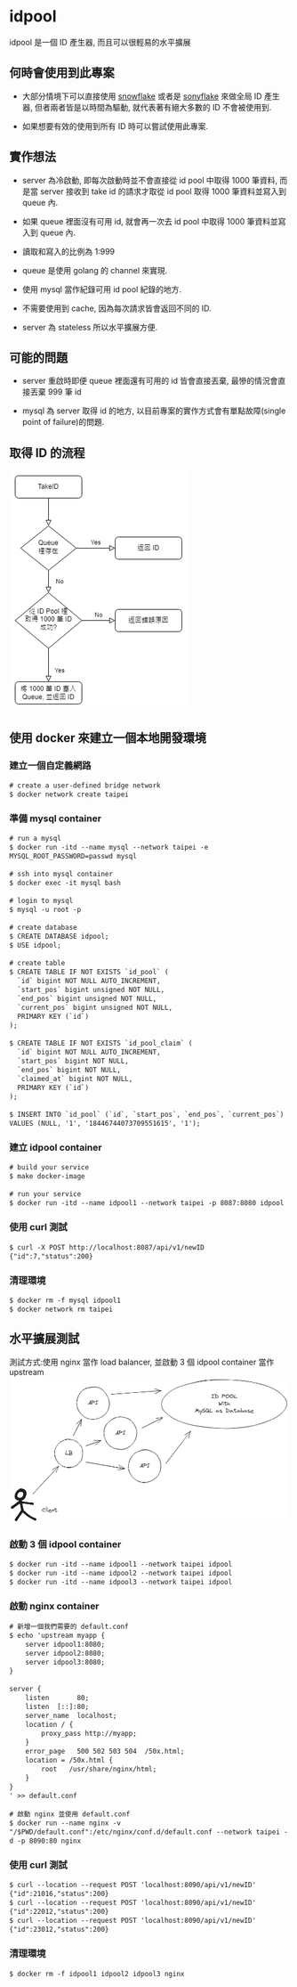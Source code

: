 # idpool
idpool 是一個 ID 產生器, 而且可以很輕易的水平擴展

## 何時會使用到此專案
- 大部分情境下可以直接使用 [snowflake](https://github.com/bwmarrin/snowflake) 或者是 [sonyflake](https://github.com/sony/sonyflake) 來做全局 ID 產生器, 但者兩者皆是以時間為驅動, 就代表著有絕大多數的 ID 不會被使用到.

- 如果想要有效的使用到所有 ID 時可以嘗試使用此專案.

## 實作想法

- server 為冷啟動, 即每次啟動時並不會直接從 id pool 中取得 1000 筆資料, 而是當 server 接收到 take id 的請求才取從 id pool 取得 1000 筆資料並寫入到 queue 內.

- 如果 queue 裡面沒有可用 id, 就會再一次去 id pool 中取得 1000 筆資料並寫入到 queue 內.

- 讀取和寫入的比例為 1:999

- queue 是使用 golang 的 channel 來實現.

- 使用 mysql 當作紀錄可用 id pool 紀錄的地方.

- 不需要使用到 cache, 因為每次請求皆會返回不同的 ID.

- server 為 stateless 所以水平擴展方便.

## 可能的問題

- server 重啟時即便 queue 裡面還有可用的 id 皆會直接丟棄, 最慘的情況會直接丟棄 999 筆 id

- mysql 為 server 取得 id 的地方, 以目前專案的實作方式會有單點故障(single point of failure)的問題.

## 取得 ID 的流程
![takeid_flow.drawio.png](https://github.com/Krados/idpool/blob/master/takeid_flow.drawio.png)

## 使用 docker 來建立一個本地開發環境

### 建立一個自定義網路

```
# create a user-defined bridge network
$ docker network create taipei
```

### 準備 mysql container

```
# run a mysql
$ docker run -itd --name mysql --network taipei -e MYSQL_ROOT_PASSWORD=passwd mysql

# ssh into mysql container
$ docker exec -it mysql bash

# login to mysql
$ mysql -u root -p

# create database
$ CREATE DATABASE idpool;
$ USE idpool;

# create table
$ CREATE TABLE IF NOT EXISTS `id_pool` (
  `id` bigint NOT NULL AUTO_INCREMENT,
  `start_pos` bigint unsigned NOT NULL,
  `end_pos` bigint unsigned NOT NULL,
  `current_pos` bigint unsigned NOT NULL,
  PRIMARY KEY (`id`)
);

$ CREATE TABLE IF NOT EXISTS `id_pool_claim` (
  `id` bigint NOT NULL AUTO_INCREMENT,
  `start_pos` bigint NOT NULL,
  `end_pos` bigint NOT NULL,
  `claimed_at` bigint NOT NULL,
  PRIMARY KEY (`id`)
);

$ INSERT INTO `id_pool` (`id`, `start_pos`, `end_pos`, `current_pos`) VALUES (NULL, '1', '18446744073709551615', '1');
```

### 建立 idpool container

```
# build your service
$ make docker-image

# run your service
$ docker run -itd --name idpool1 --network taipei -p 8087:8080 idpool
```

### 使用 curl 測試

```
$ curl -X POST http://localhost:8087/api/v1/newID
{"id":7,"status":200}
```

### 清理環境

````
$ docker rm -f mysql idpool1
$ docker network rm taipei
````
## 水平擴展測試

測試方式:使用 nginx 當作 load balancer, 並啟動 3 個 idpool container 當作 upstream
![scale_id_pool.png](https://github.com/Krados/idpool/blob/master/scale_id_pool.png)

### 啟動 3 個 idpool container

```
$ docker run -itd --name idpool1 --network taipei idpool
$ docker run -itd --name idpool2 --network taipei idpool
$ docker run -itd --name idpool3 --network taipei idpool
```

### 啟動 nginx container

```
# 新增一個我們需要的 default.conf
$ echo 'upstream myapp {
    server idpool1:8080;
    server idpool2:8080;
    server idpool3:8080;
}

server {
    listen       80;
    listen  [::]:80;
    server_name  localhost;
    location / {
        proxy_pass http://myapp;
    }
    error_page   500 502 503 504  /50x.html;
    location = /50x.html {
        root   /usr/share/nginx/html;
    }
}
' >> default.conf

# 啟動 nginx 並使用 default.conf
$ docker run --name nginx -v "/$PWD/default.conf":/etc/nginx/conf.d/default.conf --network taipei -d -p 8090:80 nginx
```

### 使用 curl 測試

```
$ curl --location --request POST 'localhost:8090/api/v1/newID'
{"id":21016,"status":200}
$ curl --location --request POST 'localhost:8090/api/v1/newID'
{"id":22012,"status":200}
$ curl --location --request POST 'localhost:8090/api/v1/newID'
{"id":23012,"status":200}
```

### 清理環境

```
$ docker rm -f idpool1 idpool2 idpool3 nginx
```
